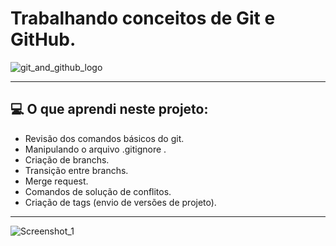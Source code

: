 # Trabalhando conceitos de Git e GitHub.

![git_and_github_logo](https://user-images.githubusercontent.com/74005813/192868021-8ef99482-7f55-4670-97ff-8e7fcb4162cb.png)

---

## :computer: O que aprendi neste projeto:

* Revisão dos comandos básicos do git.
* Manipulando o arquivo .gitignore .
* Criação de branchs.
* Transição entre branchs.
* Merge request.
* Comandos de solução de conflitos.
* Criação de tags (envio de versões de projeto).

---

![Screenshot_1](https://user-images.githubusercontent.com/74005813/192869051-3d18ad9d-a259-43ff-8660-df1e2dbce098.jpg)
